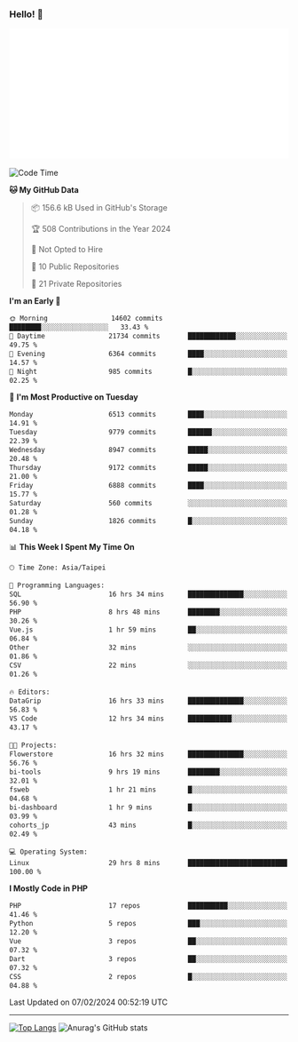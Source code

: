 ### Hello! 👋

![Metrics](/metrics.classic.svg)

<!--START_SECTION:waka-->
![Code Time](http://img.shields.io/badge/Code%20Time-1%2C122%20hrs%2042%20mins-blue)

**🐱 My GitHub Data** 

> 📦 156.6 kB Used in GitHub's Storage 
 > 
> 🏆 508 Contributions in the Year 2024
 > 
> 🚫 Not Opted to Hire
 > 
> 📜 10 Public Repositories 
 > 
> 🔑 21 Private Repositories 
 > 
**I'm an Early 🐤** 

```text
🌞 Morning                14602 commits       ████████░░░░░░░░░░░░░░░░░   33.43 % 
🌆 Daytime                21734 commits       ████████████░░░░░░░░░░░░░   49.75 % 
🌃 Evening                6364 commits        ████░░░░░░░░░░░░░░░░░░░░░   14.57 % 
🌙 Night                  985 commits         █░░░░░░░░░░░░░░░░░░░░░░░░   02.25 % 
```
📅 **I'm Most Productive on Tuesday** 

```text
Monday                   6513 commits        ████░░░░░░░░░░░░░░░░░░░░░   14.91 % 
Tuesday                  9779 commits        ██████░░░░░░░░░░░░░░░░░░░   22.39 % 
Wednesday                8947 commits        █████░░░░░░░░░░░░░░░░░░░░   20.48 % 
Thursday                 9172 commits        █████░░░░░░░░░░░░░░░░░░░░   21.00 % 
Friday                   6888 commits        ████░░░░░░░░░░░░░░░░░░░░░   15.77 % 
Saturday                 560 commits         ░░░░░░░░░░░░░░░░░░░░░░░░░   01.28 % 
Sunday                   1826 commits        █░░░░░░░░░░░░░░░░░░░░░░░░   04.18 % 
```


📊 **This Week I Spent My Time On** 

```text
🕑︎ Time Zone: Asia/Taipei

💬 Programming Languages: 
SQL                      16 hrs 34 mins      ██████████████░░░░░░░░░░░   56.90 % 
PHP                      8 hrs 48 mins       ████████░░░░░░░░░░░░░░░░░   30.26 % 
Vue.js                   1 hr 59 mins        ██░░░░░░░░░░░░░░░░░░░░░░░   06.84 % 
Other                    32 mins             ░░░░░░░░░░░░░░░░░░░░░░░░░   01.86 % 
CSV                      22 mins             ░░░░░░░░░░░░░░░░░░░░░░░░░   01.26 % 

🔥 Editors: 
DataGrip                 16 hrs 33 mins      ██████████████░░░░░░░░░░░   56.83 % 
VS Code                  12 hrs 34 mins      ███████████░░░░░░░░░░░░░░   43.17 % 

🐱‍💻 Projects: 
Flowerstore              16 hrs 32 mins      ██████████████░░░░░░░░░░░   56.76 % 
bi-tools                 9 hrs 19 mins       ████████░░░░░░░░░░░░░░░░░   32.01 % 
fsweb                    1 hr 21 mins        █░░░░░░░░░░░░░░░░░░░░░░░░   04.68 % 
bi-dashboard             1 hr 9 mins         █░░░░░░░░░░░░░░░░░░░░░░░░   03.99 % 
cohorts_jp               43 mins             █░░░░░░░░░░░░░░░░░░░░░░░░   02.49 % 

💻 Operating System: 
Linux                    29 hrs 8 mins       █████████████████████████   100.00 % 
```

**I Mostly Code in PHP** 

```text
PHP                      17 repos            ██████████░░░░░░░░░░░░░░░   41.46 % 
Python                   5 repos             ███░░░░░░░░░░░░░░░░░░░░░░   12.20 % 
Vue                      3 repos             ██░░░░░░░░░░░░░░░░░░░░░░░   07.32 % 
Dart                     3 repos             ██░░░░░░░░░░░░░░░░░░░░░░░   07.32 % 
CSS                      2 repos             █░░░░░░░░░░░░░░░░░░░░░░░░   04.88 % 
```




 Last Updated on 07/02/2024 00:52:19 UTC
<!--END_SECTION:waka-->

<hr>

<span style="display:inline-block">[![Top Langs](https://github-readme-stats.vercel.app/api/top-langs/?username=maureendadap&layout=compact&theme=transparent)](https://github.com/anuraghazra/github-readme-stats)</span>
<span style="display:inline-block">![Anurag's GitHub stats](https://github-readme-stats.vercel.app/api?username=maureendadap&show_icons=true&theme=transparent&count_private=true)</span>

<!--
**MaureenDadap/maureendadap** is a ✨ _special_ ✨ repository because its `README.md` (this file) appears on your GitHub profile.

Here are some ideas to get you started:

- 🔭 I’m currently working on ...
- 🌱 I’m currently learning ...
- 👯 I’m looking to collaborate on ...
- 🤔 I’m looking for help with ...
- 💬 Ask me about ...
- 📫 How to reach me: ...
- 😄 Pronouns: ...
- ⚡ Fun fact: ...
-->

